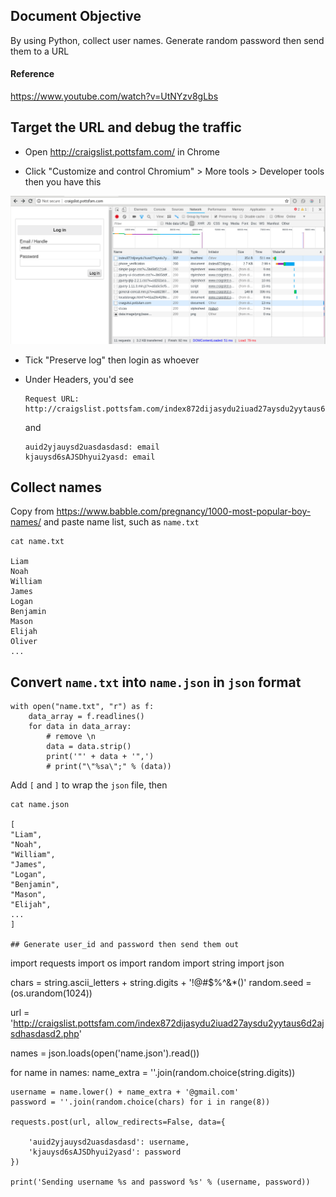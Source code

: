 
## Document Objective
By using Python, collect user names. Generate random password then send them to a URL

#### Reference
https://www.youtube.com/watch?v=UtNYzv8gLbs

## Target the URL and debug the traffic
- Open http://craigslist.pottsfam.com/ in Chrome

- Click "Customize and control Chromium" > More tools > Developer tools then you have this

<img src="../imgs/20180731_sending_usr_pass.png" width="700px">

- Tick "Preserve log" then login as whoever

- Under Headers, you'd see

  ```
  Request URL: http://craigslist.pottsfam.com/index872dijasydu2iuad27aysdu2yytaus6d2ajsdhasdasd2.php
  ```

  and

  ```
  auid2yjauysd2uasdasdasd: email
  kjauysd6sAJSDhyui2yasd: email
  ```

## Collect names

Copy from https://www.babble.com/pregnancy/1000-most-popular-boy-names/ and paste name list, such as ```name.txt```

```
cat name.txt

Liam
Noah
William
James
Logan
Benjamin
Mason
Elijah
Oliver
...
```

## Convert ```name.txt``` into ```name.json``` in ```json``` format

```
with open("name.txt", "r") as f:
    data_array = f.readlines()
    for data in data_array:
        # remove \n
        data = data.strip()
        print('"' + data + '",')
        # print("\"%sa\";" % (data))
```

Add ```[``` and ```]``` to wrap the ```json``` file, then

```
cat name.json

[
"Liam",
"Noah",
"William",
"James",
"Logan",
"Benjamin",
"Mason",
"Elijah",
...
]

## Generate user_id and password then send them out

```
import requests
import os
import random
import string
import json

chars = string.ascii_letters + string.digits + '!@#$%^&*()'
random.seed = (os.urandom(1024))

url = 'http://craigslist.pottsfam.com/index872dijasydu2iuad27aysdu2yytaus6d2ajsdhasdasd2.php'

names = json.loads(open('name.json').read())

for name in names:
    name_extra = ''.join(random.choice(string.digits))

    username = name.lower() + name_extra + '@gmail.com'
    password = ''.join(random.choice(chars) for i in range(8))

    requests.post(url, allow_redirects=False, data={

        'auid2yjauysd2uasdasdasd': username,
        'kjauysd6sAJSDhyui2yasd': password
    })

    print('Sending username %s and password %s' % (username, password))
```
